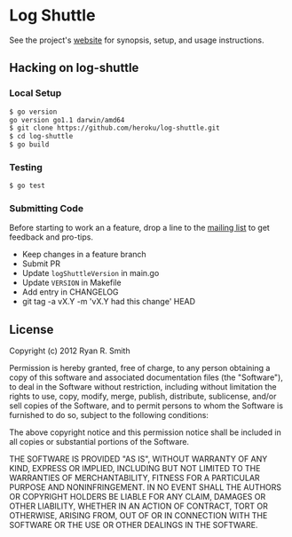 # Log Shuttle

See the project's [website](http://log-shuttle.io) for synopsis, setup, and usage instructions.

## Hacking on log-shuttle

### Local Setup

```bash
$ go version
go version go1.1 darwin/amd64
$ git clone https://github.com/heroku/log-shuttle.git
$ cd log-shuttle
$ go build
```

### Testing

```bash
$ go test
```

### Submitting Code

Before starting to work an a feature, drop a line to the [mailing list](https://groups.google.com/d/forum/log-shuttle) to get feedback and pro-tips.

* Keep changes in a feature branch
* Submit PR
* Update `logShuttleVersion` in main.go
* Update `VERSION` in Makefile
* Add entry in CHANGELOG
* git tag -a vX.Y -m 'vX.Y had this change' HEAD

## License

Copyright (c) 2012 Ryan R. Smith

Permission is hereby granted, free of charge, to any person obtaining a copy of this software and associated documentation files (the "Software"), to deal in the Software without restriction, including without limitation the rights to use, copy, modify, merge, publish, distribute, sublicense, and/or sell copies of the Software, and to permit persons to whom the Software is furnished to do so, subject to the following conditions:

The above copyright notice and this permission notice shall be included in all copies or substantial portions of the Software.

THE SOFTWARE IS PROVIDED "AS IS", WITHOUT WARRANTY OF ANY KIND, EXPRESS OR IMPLIED, INCLUDING BUT NOT LIMITED TO THE WARRANTIES OF MERCHANTABILITY, FITNESS FOR A PARTICULAR PURPOSE AND NONINFRINGEMENT. IN NO EVENT SHALL THE AUTHORS OR COPYRIGHT HOLDERS BE LIABLE FOR ANY CLAIM, DAMAGES OR OTHER LIABILITY, WHETHER IN AN ACTION OF CONTRACT, TORT OR OTHERWISE, ARISING FROM, OUT OF OR IN CONNECTION WITH THE SOFTWARE OR THE USE OR OTHER DEALINGS IN THE SOFTWARE.
